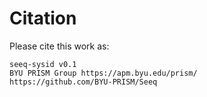 # Citation

Please cite this work as:

```shell
seeq-sysid v0.1
BYU PRISM Group https://apm.byu.edu/prism/
https://github.com/BYU-PRISM/Seeq
```

